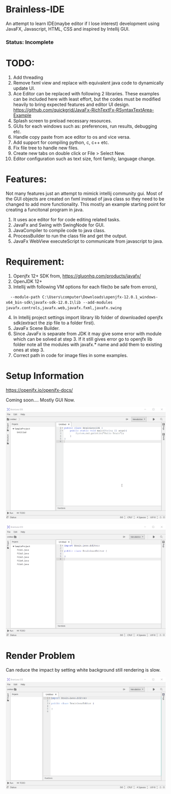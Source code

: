 # Brainless-IDE
An attempt to learn IDE(maybe editor if I lose interest) development using JavaFX, Javascript, HTML, CSS and inspired by Intellij GUI.

### Status: Incomplete

# TODO:
1. Add threading
2. Remove fxml view and replace with equivalent java code to dynamically update UI.
3. Ace Editor can be replaced with following 2 libraries. These examples can be included here with least effort, but the codes must be modified heavily to bring expected features and editor UI design.
https://github.com/quickgrid/JavaFx-RichTextFx-RSyntaxTextArea-Example 
4. Splash screen to preload necessary resources.
5. GUIs for each windows such as: preferences, run results, debugging etc.
6. Handle copy paste from ace editor to os and vice versa.
7. Add support for compiling python, c, c++ etc.
8. Fix file tree to handle new files.
9. Create new tabs on double click or File > Select New.
10. Editor configuration such as text size, font family, language change.



# Features:
Not many features just an attempt to mimick intellij community gui. Most of the GUI objects are created on fxml instead of java class so they need to be changed to add more functionality. This mostly an example starting point for creating a funcitonal program in java.

1. It uses ace editor for for code editing related tasks.
2. JavaFx and Swing with SwingNode for GUI.
3. JavaCompiler to compile code to java class.
4. ProcessBuilder to run the class file and get the output.
5. JavaFx WebView executeScript to communicate from javascript to java.


# Requirement:
1. Openjfx 12+ SDK from, https://gluonhq.com/products/javafx/
2. OpenJDK 12+
3. Intellij with following VM options for each file(to be safe from errors),

`  --module-path C:\Users\computer\Downloads\openjfx-12.0.1_windows-x64_bin-sdk\javafx-sdk-12.0.1\lib --add-modules javafx.controls,javafx.web,javafx.fxml,javafx.swing`

4. In Intellij project settings import library lib folder of downloaded openjfx sdk(extract the zip file to a folder first).
6. JavaFx Scene Builder.
5. Since JavaFx is separate from JDK it may give some error with module which can be solved at step 3. If it still gives error go to openjfx lib folder note all the modules with javafx.* name and add them to existing ones at step 3.
7. Correct path in code for image files in some examples.


# Setup Information
https://openjfx.io/openjfx-docs/


Coming soon.... Mostly GUI Now.


![Image](BrainlessIDE_3.gif)

![Image](BrainlessIDE.gif)


# Render Problem
Can reduce the impact by setting white background still rendering is slow.



![Image](RenderProblem.gif)
